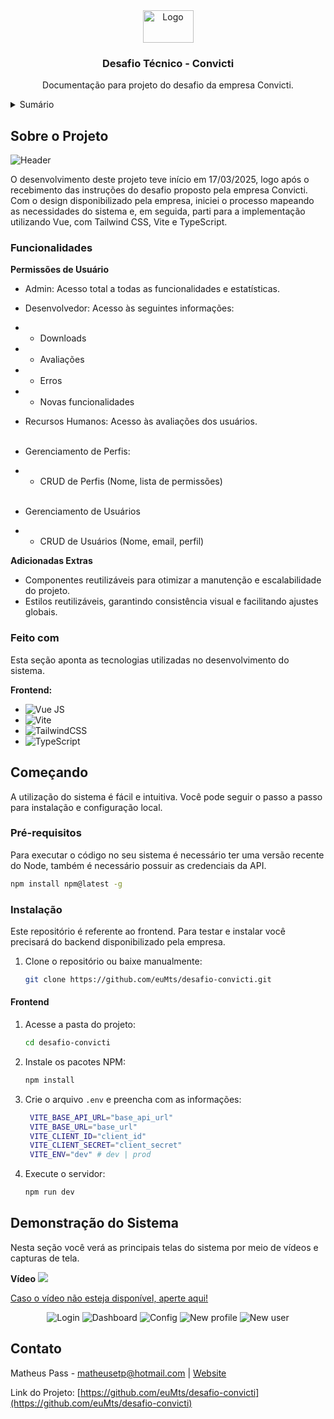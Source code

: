 <div align="center">
  <a href="https://github.com/euMts/desafio-convicti">
    <img src="/assets/app-logo.png" alt="Logo" width="81" height="52">
  </a>

  <h3 align="center">Desafio Técnico - Convicti</h3>

  <p align="center">
    Documentação para projeto do desafio da empresa Convicti.
  </p>
</div>

<details>
  <summary>Sumário</summary>
  <ol>
    <li>
      <a href="#sobre-o-projeto">Sobre o Projeto</a>
      <ul>
        <li><a href="#funcionalidades">Funcionalidades</a></li>
        <li><a href="#feito-com">Tecnologias Utilizadas</a></li>
      </ul>
    </li>
    <li>
      <a href="#comecando">Começando</a>
      <ul>
        <li><a href="#pre-requisitos">Pré-requisitos</a></li>
        <li><a href="#instalacao">Instalação</a></li>
      </ul>
    </li>
    <li><a href="#demonstracao">Demonstração do Sistema</a></li>
    <li><a href="#contato">Contato</a></li>
  </ol>
</details>

## Sobre o Projeto

<div id="sobre-o-projeto"></div>

![Header](/assets/dashboard-preview.jpg)

O desenvolvimento deste projeto teve início em 17/03/2025, logo após o recebimento das instruções do desafio proposto pela empresa Convicti. Com o design disponibilizado pela empresa, iniciei o processo mapeando as necessidades do sistema e, em seguida, parti para a implementação utilizando Vue, com Tailwind CSS, Vite e TypeScript.

<div id="funcionalidades"></div>

### Funcionalidades

**Permissões de Usuário**

- Admin: Acesso total a todas as funcionalidades e estatísticas.
- Desenvolvedor: Acesso às seguintes informações:
- - Downloads
- - Avaliações
- - Erros
- - Novas funcionalidades
- Recursos Humanos: Acesso às avaliações dos usuários.<br><br>

- Gerenciamento de Perfis:
- - CRUD de Perfis (Nome, lista de permissões)<br><br>

- Gerenciamento de Usuários
- - CRUD de Usuários (Nome, email, perfil)


**Adicionadas Extras**

- Componentes reutilizáveis para otimizar a manutenção e escalabilidade do projeto.
- Estilos reutilizáveis, garantindo consistência visual e facilitando ajustes globais.

<div id="feito-com"></div>

### Feito com

Esta seção aponta as tecnologias utilizadas no desenvolvimento do sistema.

**Frontend:**
- ![Vue JS](https://img.shields.io/badge/Vue.js-35495E?style=for-the-badge&logo=vuedotjs&logoColor=4FC08D)
- ![Vite](https://img.shields.io/badge/Vite-646CFF?style=for-the-badge&logo=Vite&logoColor=white)
- ![TailwindCSS](https://img.shields.io/badge/tailwindcss-%2338B2AC.svg?style=for-the-badge&logo=tailwind-css&logoColor=white)
- ![TypeScript](https://img.shields.io/badge/typescript-%23007ACC.svg?style=for-the-badge&logo=typescript&logoColor=white)

<div id="comecando"></div>

## Começando

A utilização do sistema é fácil e intuitiva. Você pode seguir o passo a passo para instalação e configuração local.

<div id="pre-requisitos"></div>

### Pré-requisitos

Para executar o código no seu sistema é necessário ter uma versão recente do Node, também é necessário possuir as credenciais da API.

```sh
npm install npm@latest -g
```

<div id="instalacao"></div>

### Instalação

Este repositório é referente ao frontend. Para testar e instalar você precisará do backend disponibilizado pela empresa.

1. Clone o repositório ou baixe manualmente:
   ```sh
   git clone https://github.com/euMts/desafio-convicti.git
   ```

#### Frontend

1. Acesse a pasta do projeto:

   ```sh
   cd desafio-convicti
   ```

2. Instale os pacotes NPM:

   ```sh
   npm install
   ```

3. Crie o arquivo `.env` e preencha com as informações:

   ```sh
    VITE_BASE_API_URL="base_api_url"
    VITE_BASE_URL="base_url"
    VITE_CLIENT_ID="client_id"
    VITE_CLIENT_SECRET="client_secret"
    VITE_ENV="dev" # dev | prod 
   ```

4. Execute o servidor:

   ```bash
   npm run dev
   ```

<!-- USAGE EXAMPLES -->

<div id="demonstracao"></div>

## Demonstração do Sistema

Nesta seção você verá as principais telas do sistema por meio de vídeos e capturas de tela.

**Vídeo**
[![](https://markdown-videos-api.jorgenkh.no/youtube/C4O8dzr4POk)](https://youtu.be/C4O8dzr4POk)

[Caso o vídeo não esteja disponível, aperte aqui!](https://github.com/euMts/desafio-convicti/tree/main/assets/preview.mp4)

<div align="center">

![Login](/assets/login-preview.jpg)
![Dashboard](/assets/dashboard-preview.jpg)
![Config](/assets/config-preview.jpg)
![New profile](/assets/new-profile-preview.jpg)
![New user](/assets/new-user-preview.jpg)

</div>

<div id="contato"></div>

## Contato

Matheus Pass - [matheusetp@hotmail.com](mailto:matheusetp@hotmail.com) | [Website](https://matheuspass.dev)

Link do Projeto: [https://github.com/euMts/desafio-convicti](https://github.com/euMts/desafio-convicti)